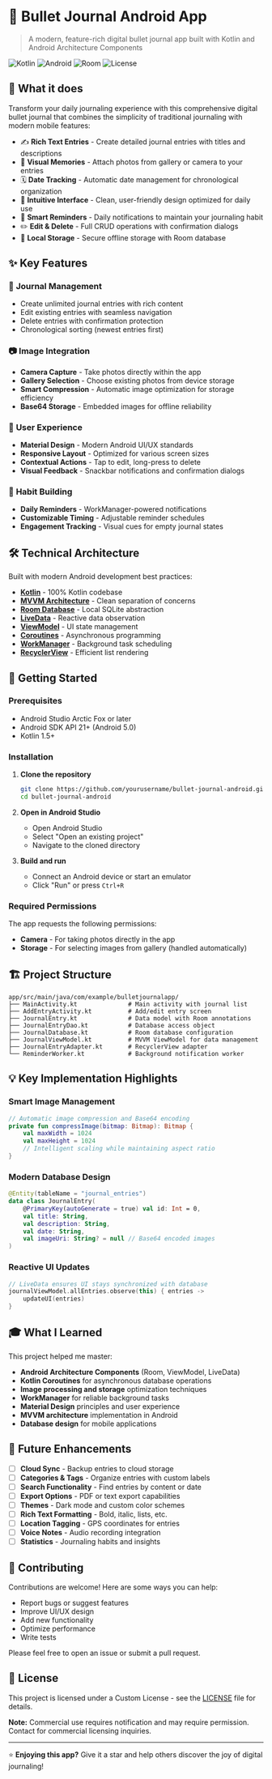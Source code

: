# 📝 Bullet Journal Android App

> A modern, feature-rich digital bullet journal app built with Kotlin and Android Architecture Components

![Kotlin](https://img.shields.io/badge/Kotlin-100%25-purple.svg)
![Android](https://img.shields.io/badge/Android-API_21+-green.svg)
![Room](https://img.shields.io/badge/Database-Room-blue.svg)
![License](https://img.shields.io/badge/License-Custom-red.svg)

## 🎯 What it does

Transform your daily journaling experience with this comprehensive digital bullet journal that combines the simplicity of traditional journaling with modern mobile features:

- ✍️ **Rich Text Entries** - Create detailed journal entries with titles and descriptions
- 📸 **Visual Memories** - Attach photos from gallery or camera to your entries
- 🗓️ **Date Tracking** - Automatic date management for chronological organization
- 📱 **Intuitive Interface** - Clean, user-friendly design optimized for daily use
- 🔔 **Smart Reminders** - Daily notifications to maintain your journaling habit
- ✏️ **Edit & Delete** - Full CRUD operations with confirmation dialogs
- 💾 **Local Storage** - Secure offline storage with Room database

## ✨ Key Features

### 📖 **Journal Management**
- Create unlimited journal entries with rich content
- Edit existing entries with seamless navigation
- Delete entries with confirmation protection
- Chronological sorting (newest entries first)

### 📷 **Image Integration**
- **Camera Capture** - Take photos directly within the app
- **Gallery Selection** - Choose existing photos from device storage
- **Smart Compression** - Automatic image optimization for storage efficiency
- **Base64 Storage** - Embedded images for offline reliability

### 🎨 **User Experience**
- **Material Design** - Modern Android UI/UX standards
- **Responsive Layout** - Optimized for various screen sizes
- **Contextual Actions** - Tap to edit, long-press to delete
- **Visual Feedback** - Snackbar notifications and confirmation dialogs

### 🔔 **Habit Building**
- **Daily Reminders** - WorkManager-powered notifications
- **Customizable Timing** - Adjustable reminder schedules
- **Engagement Tracking** - Visual cues for empty journal states

## 🛠️ Technical Architecture

Built with modern Android development best practices:

- **[Kotlin](https://kotlinlang.org/)** - 100% Kotlin codebase
- **[MVVM Architecture](https://developer.android.com/jetpack/guide)** - Clean separation of concerns
- **[Room Database](https://developer.android.com/training/data-storage/room)** - Local SQLite abstraction
- **[LiveData](https://developer.android.com/topic/libraries/architecture/livedata)** - Reactive data observation
- **[ViewModel](https://developer.android.com/topic/libraries/architecture/viewmodel)** - UI state management
- **[Coroutines](https://kotlinlang.org/docs/coroutines-overview.html)** - Asynchronous programming
- **[WorkManager](https://developer.android.com/topic/libraries/architecture/workmanager)** - Background task scheduling
- **[RecyclerView](https://developer.android.com/guide/topics/ui/layout/recyclerview)** - Efficient list rendering

## 🚀 Getting Started

### Prerequisites

- Android Studio Arctic Fox or later
- Android SDK API 21+ (Android 5.0)
- Kotlin 1.5+

### Installation

1. **Clone the repository**
   ```bash
   git clone https://github.com/yourusername/bullet-journal-android.git
   cd bullet-journal-android
   ```

2. **Open in Android Studio**
   - Open Android Studio
   - Select "Open an existing project"
   - Navigate to the cloned directory

3. **Build and run**
   - Connect an Android device or start an emulator
   - Click "Run" or press `Ctrl+R`

### Required Permissions

The app requests the following permissions:
- **Camera** - For taking photos directly in the app
- **Storage** - For selecting images from gallery (handled automatically)

## 🏗️ Project Structure

```
app/src/main/java/com/example/bulletjournalapp/
├── MainActivity.kt              # Main activity with journal list
├── AddEntryActivity.kt          # Add/edit entry screen
├── JournalEntry.kt              # Data model with Room annotations
├── JournalEntryDao.kt           # Database access object
├── JournalDatabase.kt           # Room database configuration
├── JournalViewModel.kt          # MVVM ViewModel for data management
├── JournalEntryAdapter.kt       # RecyclerView adapter
└── ReminderWorker.kt            # Background notification worker
```

## 💡 Key Implementation Highlights

### **Smart Image Management**
```kotlin
// Automatic image compression and Base64 encoding
private fun compressImage(bitmap: Bitmap): Bitmap {
    val maxWidth = 1024
    val maxHeight = 1024
    // Intelligent scaling while maintaining aspect ratio
}
```

### **Modern Database Design**
```kotlin
@Entity(tableName = "journal_entries")
data class JournalEntry(
    @PrimaryKey(autoGenerate = true) val id: Int = 0,
    val title: String,
    val description: String,
    val date: String,
    val imageUri: String? = null // Base64 encoded images
)
```

### **Reactive UI Updates**
```kotlin
// LiveData ensures UI stays synchronized with database
journalViewModel.allEntries.observe(this) { entries ->
    updateUI(entries)
}
```

## 🎓 What I Learned

This project helped me master:
- **Android Architecture Components** (Room, ViewModel, LiveData)
- **Kotlin Coroutines** for asynchronous database operations
- **Image processing and storage** optimization techniques
- **WorkManager** for reliable background tasks
- **Material Design** principles and user experience
- **MVVM architecture** implementation in Android
- **Database design** for mobile applications

## 🔮 Future Enhancements

- [ ] **Cloud Sync** - Backup entries to cloud storage
- [ ] **Categories & Tags** - Organize entries with custom labels
- [ ] **Search Functionality** - Find entries by content or date
- [ ] **Export Options** - PDF or text export capabilities
- [ ] **Themes** - Dark mode and custom color schemes
- [ ] **Rich Text Formatting** - Bold, italic, lists, etc.
- [ ] **Location Tagging** - GPS coordinates for entries
- [ ] **Voice Notes** - Audio recording integration
- [ ] **Statistics** - Journaling habits and insights

## 🤝 Contributing

Contributions are welcome! Here are some ways you can help:
- Report bugs or suggest features
- Improve UI/UX design
- Add new functionality
- Optimize performance
- Write tests

Please feel free to open an issue or submit a pull request.

## 📄 License

This project is licensed under a Custom License - see the [LICENSE](LICENSE) file for details.

**Note:** Commercial use requires notification and may require permission. Contact for commercial licensing inquiries.

---

⭐ **Enjoying this app?** Give it a star and help others discover the joy of digital journaling!

